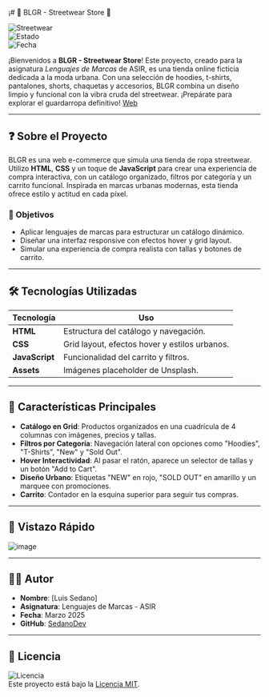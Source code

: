 ¡# 👕 BLGR - Streetwear Store 👖

![Streetwear](https://img.shields.io/badge/Style-Streetwear-black?style=flat-square)  
![Estado](https://img.shields.io/badge/Estado-Activo-green?style=flat-square)  
![Fecha](https://img.shields.io/badge/Última%20Actualización-Marzo%202025-lightgrey?style=flat-square)

¡Bienvenidos a **BLGR - Streetwear Store**! Este proyecto, creado para la asignatura *Lenguajes de Marcas* de ASIR, es una tienda online ficticia dedicada a la moda urbana. Con una selección de hoodies, t-shirts, pantalones, shorts, chaquetas y accesorios, BLGR combina un diseño limpio y funcional con la vibra cruda del streetwear. ¡Prepárate para explorar el guardarropa definitivo!
[Web](https://sedanodev.github.io/Tienda/)

---

## ❓ Sobre el Proyecto

BLGR es una web e-commerce que simula una tienda de ropa streetwear. Utilizo **HTML**, **CSS** y un toque de **JavaScript** para crear una experiencia de compra interactiva, con un catálogo organizado, filtros por categoría y un carrito funcional. Inspirada en marcas urbanas modernas, esta tienda ofrece estilo y actitud en cada píxel.

### 🎯 Objetivos
- Aplicar lenguajes de marcas para estructurar un catálogo dinámico.
- Diseñar una interfaz responsive con efectos hover y grid layout.
- Simular una experiencia de compra realista con tallas y botones de carrito.

---

## 🛠️ Tecnologías Utilizadas

| Tecnología       | Uso                                      |
|------------------|------------------------------------------|
| **HTML**         | Estructura del catálogo y navegación.   |
| **CSS**          | Grid layout, efectos hover y estilos urbanos. |
| **JavaScript**   | Funcionalidad del carrito y filtros.    |
| **Assets**       | Imágenes placeholder de Unsplash.       |

---

## 🌟 Características Principales

- **Catálogo en Grid**: Productos organizados en una cuadrícula de 4 columnas con imágenes, precios y tallas.
- **Filtros por Categoría**: Navegación lateral con opciones como "Hoodies", "T-Shirts", "New" y "Sold Out".
- **Hover Interactividad**: Al pasar el ratón, aparece un selector de tallas y un botón "Add to Cart".
- **Diseño Urbano**: Etiquetas "NEW" en rojo, "SOLD OUT" en amarillo y un marquee con promociones.
- **Carrito**: Contador en la esquina superior para seguir tus compras.

---

## 📸 Vistazo Rápido

![image](https://github.com/user-attachments/assets/f9b26b96-d60b-4081-9869-d8faa19374f2)

---

## 👨‍💻 Autor

- **Nombre**: [Luis Sedano]  
- **Asignatura**: Lenguajes de Marcas - ASIR  
- **Fecha**: Marzo 2025  
- **GitHub**: [SedanoDev](https://github.com/sedanodev) 

---

## 📌 Licencia

![Licencia](https://img.shields.io/badge/Licencia-MIT-yellow?style=flat-square)  
Este proyecto está bajo la [Licencia MIT](LICENSE).
